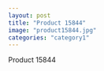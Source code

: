 ```yaml
---
layout: post
title: "Product 15844"
image: "product15844.jpg"
categories: "category1"
---
```

Product 15844
